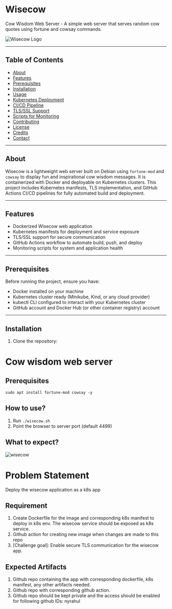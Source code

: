 # Wisecow

Cow Wisdom Web Server - A simple web server that serves random cow quotes using fortune and cowsay commands.

![Wisecow Logo](https://raw.githubusercontent.com/nyrahul/wisecow/main/wisecow-logo.png)

---

## Table of Contents

- [About](#about)
- [Features](#features)
- [Prerequisites](#prerequisites)
- [Installation](#installation)
- [Usage](#usage)
- [Kubernetes Deployment](#kubernetes-deployment)
- [CI/CD Pipeline](#cicd-pipeline)
- [TLS/SSL Support](#tlsssl-support)
- [Scripts for Monitoring](#scripts-for-monitoring)
- [Contributing](#contributing)
- [License](#license)
- [Credits](#credits)
- [Contact](#contact)

---

## About

Wisecow is a lightweight web server built on Debian using `fortune-mod` and `cowsay` to display fun and inspirational cow wisdom messages. It is containerized with Docker and deployable on Kubernetes clusters. This project includes Kubernetes manifests, TLS implementation, and GitHub Actions CI/CD pipelines for fully automated build and deployment.

---

## Features

- Dockerized Wisecow web application
- Kubernetes manifests for deployment and service exposure
- TLS/SSL support for secure communication
- GitHub Actions workflow to automate build, push, and deploy
- Monitoring scripts for system and application health

---

## Prerequisites

Before running the project, ensure you have:

- Docker installed on your machine
- Kubernetes cluster ready (Minikube, Kind, or any cloud provider)
- kubectl CLI configured to interact with your Kubernetes cluster
- GitHub account and Docker Hub (or other container registry) account

---

## Installation

1. Clone the repository:






# Cow wisdom web server

## Prerequisites

```
sudo apt install fortune-mod cowsay -y
```

## How to use?

1. Run `./wisecow.sh`
2. Point the browser to server port (default 4499)

## What to expect?
![wisecow](https://github.com/nyrahul/wisecow/assets/9133227/8d6bfde3-4a5a-480e-8d55-3fef60300d98)

# Problem Statement
Deploy the wisecow application as a k8s app

## Requirement
1. Create Dockerfile for the image and corresponding k8s manifest to deploy in k8s env. The wisecow service should be exposed as k8s service.
2. Github action for creating new image when changes are made to this repo
3. [Challenge goal]: Enable secure TLS communication for the wisecow app.

## Expected Artifacts
1. Github repo containing the app with corresponding dockerfile, k8s manifest, any other artifacts needed.
2. Github repo with corresponding github action.
3. Github repo should be kept private and the access should be enabled for following github IDs: nyrahul
